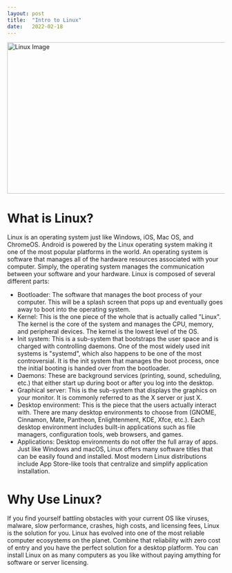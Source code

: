 ```yaml
---
layout: post
title:  "Intro to Linux"
date:   2022-02-18
---
```

<html>
<head>
<meta charset="utf-8">
<title>Intro to Linux</title>
<style></style>
</head>
<body>
<img src="https://visualitynq.com/storage/2021/03/logo-linux.png" alt="Linux Image" width="600" height="350">
<h1>What is Linux?</h1>
<p>Linux is an operating system just like Windows, iOS, Mac OS, and ChromeOS. Android is powered by the Linux operating system making it one of the most popular platforms in the world. An operating system is software that manages all of the hardware resources associated with your computer. Simply, the operating system manages the communication between your software and your hardware. Linux is composed of several different parts:</p>
<ul>
    <li>Bootloader: The software that manages the boot process of your computer. This will be a splash screen that pops up and eventually goes away to boot into the operating system.</li>
    <li>Kernel: This is the one piece of the whole that is actually called "Linux". The kernel is the core of the system and manages the CPU, memory, and peripheral devices. The kernel is the lowest level of the OS.</li>
    <li>Init system: This is a sub-system that bootstraps the user space and is charged with controlling daemons. One of the most widely used init systems is "systemd", which also happens to be one of the most controversial. It is the init system that manages the boot process, once the initial booting is handed over from the bootloader.</li>
    <li>Daemons: These are background services (printing, sound, scheduling, etc.) that either start up during boot or after you log into the desktop.</li>
    <li>Graphical server: This is the sub-system that displays the graphics on your monitor. It is commonly referred to as the X server or just X.</li>
    <li>Desktop environment: This is the piece that the users actually interact with. There are many desktop environments to choose from (GNOME, Cinnamon, Mate, Pantheon, Enlightenment, KDE, Xfce, etc.). Each desktop environment includes built-in applications such as file managers, configuration tools, web browsers, and games.</li>
    <li>Applications: Desktop environments do not offer the full array of apps. Just like Windows and macOS, Linux offers many software titles that can be easily found and installed. Most modern Linux distributions include App Store-like tools that centralize and simplify application installation.</li>
</ul>
<h1>Why Use Linux?</h1>
<p>
If you find yourself battling obstacles with your current OS like viruses, malware, slow performance, crashes, high costs, and licensing fees, Linux is the solution for you. Linux has evolved into one of the most reliable computer ecosystems on the planet. Combine that reliability with zero cost of entry and you have the perfect solution for a desktop platform. You can install Linux on as many computers as you like without paying amything for software or server licensing.</p>
</body>
</html>